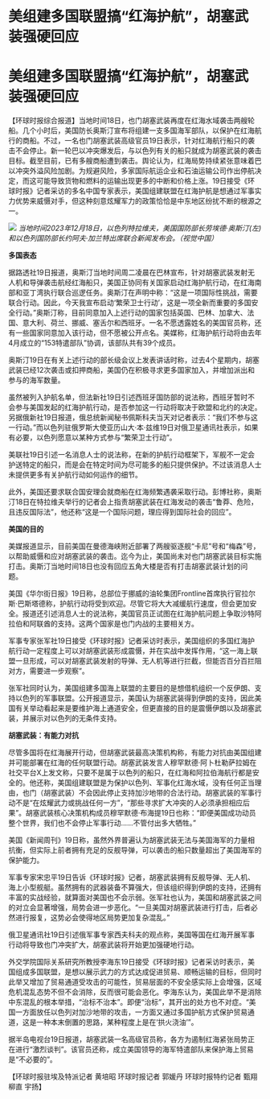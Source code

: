# 美组建多国联盟搞“红海护航”，胡塞武装强硬回应

# 美组建多国联盟搞“红海护航”，胡塞武装强硬回应

【环球时报综合报道】当地时间18日，也门胡塞武装再度在红海水域袭击两艘轮船。几个小时后，美国防长奥斯汀宣布将组建一支多国海军部队，以保护在红海航行的商船。不过，一名也门胡塞武装高级官员19日表示，针对红海航行船只的袭击不会停止。新一轮巴以冲突爆发后，与以色列有关的船只就成为胡塞武装的袭击目标。截至目前，已有多艘商船遭到袭击。舆论认为，红海局势持续紧张意味着巴以冲突外溢风险加剧。为规避风险，多家国际航运企业和石油运输公司作出停航决定，而这可能导致货物和燃料的运输出现更多的中断和价格上涨。19日接受《环球时报》记者采访的多名中国专家表示，美国组建联盟在红海护航是想通过军事实力优势来威慑对手，但这种刻意炫耀军力的政策恰恰是中东地区纷扰不断的根源之一。

![](https://inews.gtimg.com/om_bt/Obt7ZUsePWeTAleuPc8rhSLKg4i30f-frSdPREIPG8HBsAA/1000)
_当地时间2023年12月18日，以色列特拉维夫，美国国防部长劳埃德·奥斯汀(左)和以色列国防部长约阿夫·加兰特出席联合新闻发布会。（视觉中国）_

**多国表态**

据路透社19日报道，奥斯汀当地时间周二凌晨在巴林宣布，针对胡塞武装发射无人机和导弹袭击航经红海船只，美国正协同有关国家启动红海护航行动，在红海南部和亚丁湾执行联合巡逻任务。奥斯汀在声明中称：“这是一项国际性挑战，需要联合行动。因此，今天我宣布启动‘繁荣卫士行动’，这是一项全新而重要的多国安全行动。”奥斯汀称，目前同意加入上述行动的国家包括英国、巴林、加拿大、法国、意大利、荷兰、挪威、塞舌尔和西班牙。一名不愿透露姓名的美国官员称，还有一些国家同意加入该行动，但不愿被公开点名。美媒称，红海护航行动将由去年4月成立的“153特遣部队”协调，该部队共有39个成员。

奥斯汀19日在有关上述行动的部长级会议上发表讲话时称，过去4个星期内，胡塞武装已经12次袭击或扣押商船，美国仍在积极寻求更多国家加入，并增加派出和参与的海军数量。

虽然被列入护航名单，但法新社19日引述西班牙国防部的说法称，西班牙暂时不会参与美国发起的红海护航行动，是否参加这一行动将取决于欧盟和北约的决定。另据俄新社19日报道，俄总统新闻秘书佩斯科夫当天对记者表示：“我们不参与这一行动。”而以色列驻俄罗斯大使亚历山大·本·兹维19日对俄卫星通讯社表示，如果有必要，以色列愿意以某种方式参与“繁荣卫士行动”。

美联社19日引述一名消息人士的说法称，在新的护航行动框架下，军舰不一定会护送特定的船只，而是会在特定时间为尽可能多的船只提供保护。不过该消息人士未提供更多有关护航行动如何运作的细节。

此外，美国还要求联合国安理会就商船在红海频繁遇袭采取行动。彭博社称，奥斯汀18日在特拉维夫举行的记者会上指责胡塞武装在红海发动的袭击“鲁莽、危险，且违反国际法”，他还称“这是一个国际问题，理应得到国际社会的回应”。

**美国的目的**

美媒报道显示，目前美国在曼德海峡附近部署了两艘驱逐舰“卡尼”号和“梅森”号，以帮助威慑和应对胡塞武装的袭击。迄今为止，美国尚未对也门胡塞武装目标实施打击。奥斯汀当地时间18日也没有回应五角大楼是否有打击胡塞武装计划的问题。

美国《华尔街日报》19日称，总部位于挪威的油轮集团Frontline首席执行官拉尔斯·巴斯塔德称，护航行动将受到欢迎。尽管它将大大减缓航行速度，但会更加安全。报道还引述消息人士的说法称，美国官员正试图在红海护航问题上争取沙特阿拉伯和阿联酋的支持。这两个国家是也门内战的主要相关方。

军事专家张军社19日接受《环球时报》记者采访时表示，美国组织的多国红海护航行动一定程度上可以对胡塞武装形成震慑，并在实战中发挥作用，“这一海上联盟一旦形成，可以对胡塞武装发射的导弹、无人机等进行拦截，但能否百分百拦阻对方，需要进一步观察”。

张军社同时认为，美国组建多国海上联盟的主要目的是想借机组织一个反伊朗、支持以色列的军事联盟。公开报道显示，美国认为胡塞武装得到伊朗的支持，因此美国有关举动看起来是要维护海上通道安全，但更直接的目的是震慑伊朗以及胡塞武装，并展示对以色列的无条件支持。

**胡塞武装：有能力对抗**

尽管多国将在红海展开行动，但胡塞武装最高决策机构称，有能力对抗由美国组建并可能部署在红海的任何联盟行动。胡塞武装发言人穆罕默德·阿卜杜勒萨拉姆在社交平台X上发文称，只要不是属于以色列的船只，在红海和阿拉伯海航行都是安全的。他还称，美国组建联盟是为保护以色列、军事化红海水域，没有任何正当理由，也门（胡塞武装）不会因此停止支持加沙地带的合法行动。胡塞武装的军事行动不是“在炫耀武力或挑战任何一方”，“那些寻求扩大冲突的人必须承担相应后果”。胡塞武装核心决策机构成员穆罕默德·布海提19日也称：“即便美国成功动员整个世界，我们也不会停止军事行动……不管付出多大牺牲。”

美国《新闻周刊》19日称，虽然外界普遍认为胡塞武装无法与美国海军的力量相抗衡，但实际上前者拥有充足的反舰导弹，可以袭击的船只数量超出了美国海军的保护能力。

军事专家宋忠平19日告诉《环球时报》记者，胡塞武装拥有反舰导弹、无人机、海上小型舰艇。虽然拥有的武器装备不算强大，但该组织得到伊朗的支持，还拥有丰富的实战经验，就算面对美国也不会示弱。张军社也认为，美国和胡塞武装之间的对立会显著增强，局势会进一步恶化。“一旦美国对胡塞武装进行打击，后者必然进行报复，这势必会使得地区局势更加复杂混乱。”

俄卫星通讯社19日引述俄军事专家西夫科夫的观点称，美国等国在红海开展军事行动将导致也门冲突扩大，胡塞武装将开始更加强硬地行动。

外交学院国际关系研究所教授李海东19日接受《环球时报》记者采访时表示，美国组成多国联盟，是想以展示武力的方式达成促进贸易、顺畅运输的目标，但同时此举又增加了贸易通道受攻击的可能性，贸易层面的不安全感实际上会增强，区域危机混乱态势不但不会消除，反而很可能会恶化。李海东认为，美国此举不是消除中东混乱的根本举措，“治标不治本”。即便“治标”，其开出的处方也不对症。“美国一方面放任以色列对加沙地带的攻击，一方面又通过多国护航方式保护贸易通道，这是一种本末倒置的思路，某种程度上是在‘拱火浇油’”。

据半岛电视台19日报道，胡塞武装一名高级官员称，各方为遏制红海紧张局势正在进行“激烈谈判”。该官员还称，成立美国领导的海军特遣部队来保护海上贸易是“不必要的”。

【环球时报驻埃及特派记者 黄培昭 环球时报记者 郭媛丹 环球时报特约记者 甄翔 柳直 宇扬】

